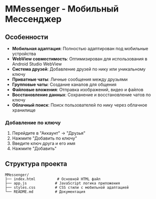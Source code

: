 # MMessenger - Мобильный Мессенджер

## Особенности

- **Мобильная адаптация**: Полностью адаптирован под мобильные устройства
- **WebView совместимость**: Оптимизирован для использования в Android Studio WebView
- **Система друзей**: Добавление друзей по нику или уникальному ключу
- **Приватные чаты**: Личные сообщения между друзьями
- **Групповые чаты**: Создание каналов для общения
- **Файловые вложения**: Отправка изображений, видео и файлов
- **Восстановление данных**: Сохранение и восстановление чатов по ключу
- **Облачный поиск**: Поиск пользователей по нику через облачное хранилище


### Добавление по ключу
1. Перейдите в "Аккаунт" → "Друзья"
2. Нажмите "Добавить по ключу"
3. Введите ключ друга и его имя
4. Нажмите "Добавить"

## Структура проекта

```
MMessenger/
├── index.html          # Основной HTML файл
├── app.js             # JavaScript логика приложения
├── styles.css         # CSS стили с мобильной адаптацией
└── README.md          # Документация
```
